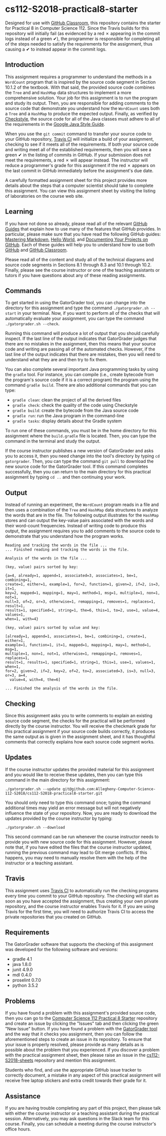 <!---

TASK LIST:

  * Use cp -rf *.* to copy all of the files and directories in this repository
    to the starter repository for this assignment
  * Change into the directory for the starer repository
  * Update the header (e.g., #) to only give the name of the assignment
  * Update the first paragraph to include the commented-out content
  * Change the link in the # Problems section to point to this lab's starter
  * Create the assignment in the GitHub Classroom, noting the URL
  * Test the assignment by accepting it with your own GitHub account
  * Check to ensure that your GitHub repository is created correctly
  * Share the assignment link with all of the students using email or Slack

PROBLEMS?

  * Contact Gregory M. Kapfhammer by email or Slack
  * Raise an issue in the GitHub repository for this assignment

-->

# cs112-S2018-practical8-starter

Designed for use with [GitHub Classroom](https://classroom.github.com/), this
repository contains the starter for Practical 8 in Computer Science 112. Since
the Travis builds for this repository will initially fail (as evidenced by a
red &#x2717; appearing in the commit logs instead of a green &#x2714;), the
programmer is responsible for completing all of the steps needed to satisfy the
requirements for the assignment, thus causing a &#x2714; to instead appear in
the commit logs.

## Introduction

This assignment requires a programmer to understand the methods in a `WordCount`
program that is inspired by the source code segment in Section 10.1.2 of the
textbook. With that said, the provided source code combines the `Tree` and and
`HashMap` data structures to implement a more comprehensive solution. Your job
for this assignment is to run the program and study its output. Then, you are
responsible for adding comments to the source code that demonstrate you
understand how the `WordCount` uses both a `Tree` and a `HashMap` to produce
the expected output. Finally, as verified by
[Checkstyle](https://github.com/checkstyle/checkstyle), the source code for
all of the Java classes must adhere to all of the requirements in the [Google
Java Style Guide](https://google.github.io/styleguide/javaguide.html).

When you use the `git commit` command to transfer your source code to your
GitHub repository, [Travis CI](https://travis-ci.com/) will initialize a build
of your assignment, checking to see if it meets all of the requirements. If both
your source code and writing meet all of the established requirements, then you
will see a green &#x2714; in the listing of commits in GitHub. If your
submission does not meet the requirements, a red &#x2717; will appear instead.
The instructor will reduce a programmer's grade for this assignment if the red
&#x2717; appears on the last commit in GitHub immediately before the
assignment's due date.

A carefully formatted assignment sheet for this project provides more details
about the steps that a computer scientist should take to complete this
assignment. You can view this assignment sheet by visiting the listing of
laboratories on the course web site.

## Learning

If you have not done so already, please read all of the relevant [GitHub
Guides](https://guides.github.com/) that explain how to use many of the features
that GitHub provides. In particular, please make sure that you have read the
following GitHub guides: [Mastering
Markdown](https://guides.github.com/features/mastering-markdown/), [Hello
World](https://guides.github.com/activities/hello-world/), and [Documenting Your
Projects on GitHub](https://guides.github.com/features/wikis/). Each of these
guides will help you to understand how to use both [GitHub](http://github.com) and
[GitHub Classroom](https://classroom.github.com/).

Please read all of the content and study all of the technical diagrams and
source code segments in Sections 8.1 through 8.3 and 10.1 through 10.2. Finally,
please see the course instructor or one of the teaching assistants or tutors if
you have questions about any of these reading assignments.

## Commands

To get started in using the GatorGrader tool, you can change into the directory
for this assignment and type the command `./gatorgrader.sh --start` in your
terminal. Now, if you want to perform all of the checks that will automatically
evaluate your assignment, you can type the command `./gatorgrader.sh --check`.

Running this command will produce a lot of output that you should carefully
inspect. If the last line of the output indicates that GatorGrader judges that
there are no mistakes in the assignment, then this means that your source code
and writing are passing all of the automated checks. However, if the last line
of the output indicates that there are mistakes, then you will need to
understand what they are and then try to fix them.

You can also complete several important Java programming tasks by using the
`gradle` tool. For instance, you can compile (i.e., create bytecode from the
program's source code if it is a correct program) the program using the command
`gradle build`. There are also additional commands that you can type:

- `gradle clean`: clean the project of all the derived files
- `gradle check`: check the quality of the code using Checkstyle
- `gradle build`: create the bytecode from the Java source code
- `gradle run`: run the Java program in the command-line
- `gradle tasks`: display details about the Gradle system

To run one of these commands, you must be in the home directory for this
assignment where the `build.gradle` file is located. Then, you can type the
command in the terminal and study the output.

If the course instructor publishes a new version of GatorGrader and asks you to
access it, then you need change into the tool's directory by typing `cd
gatorgrader`. Then, you can type the command `git pull` to download the new
source code for the GatorGrader tool. If this command completes successfully,
then you can return to the main directory for this practical assignment by
typing `cd ..` and then continuing your work.

## Output

Instead of running an experiment, the `WordCount` program reads in a file and
then uses a combination of the `Tree` and `HashMap` data structures to analyze
the words that are in the file. The following output illustrates for the
`HashMap` stores and can output the key-value pairs associated with the words
and their word-count frequencies. Instead of writing code to produce this
output, the assignment requires you to add comments to the source code to
demonstrate that you understand how the program works.

```
Reading and tracking the words in the file ...
... Finished reading and tracking the words in the file.

Analysis of the words in the file ...

(key, value) pairs sorted by key:

{a=4, already=1, append=1, associated=3, associates=1, be=1, combining=1,
create=1, either=1, example=1, for=2, function=1, given=2, if=2, is=3, it=1,
key=2, mapped=1, mapping=1, may=1, method=1, msg=1, multiple=1, non=1, not=1,
null=3, of=2, or=3, otherwise=1, remapping=1, removes=1, replaces=1, result=1,
results=1, specified=1, string=1, the=6, this=1, to=2, use=1, value=4, values=1,
when=1, with=4}

(key, value) pairs sorted by value and key:

[already=1, append=1, associates=1, be=1, combining=1, create=1, either=1,
example=1, function=1, it=1, mapped=1, mapping=1, may=1, method=1, msg=1,
multiple=1, non=1, not=1, otherwise=1, remapping=1, removes=1, replaces=1,
result=1, results=1, specified=1, string=1, this=1, use=1, values=1, when=1,
for=2, given=2, if=2, key=2, of=2, to=2, associated=3, is=3, null=3, or=3, a=4,
  value=4, with=4, the=6]

... Finished the analysis of the words in the file.
```

## Checking

Since this assignment asks you to write comments to explain an existing source
code segment, the checks for the practical will be performed directly by the
course instructor. You will receive the checkmark grade for this practical
assignment if your source code builds correctly, it produces the same output as
is given in the assignment sheet, and it has thoughtful comments that correctly
explains how each source code segment works.

## Updates

If the course instructor updates the provided material for this assignment and
you would like to receive these updates, then you can type this command in the
main directory for this assignment:

```
./gatorgrader.sh --update git@github.com:Allegheny-Computer-Science-112-S2018/cs112-S2018-practical8-starter.git
```

You should only need to type this command once; typing the command additional
times may yield an error message but will not negatively influence the state of
your repository. Now, you are ready to download the updates provided by the
course instructor by typing:

```
./gatorgrader.sh --download
```

This second command can be run whenever the course instructor needs to provide
you with new source code for this assignment. However, please note that, if you
have edited the files that the course instructor updated, running the previous
command may lead to Git merge conflicts. If this happens, you may need to
manually resolve them with the help of the instructor or a teaching assistant.

## Travis

This assignment uses [Travis CI](https://travis-ci.com/) to automatically run
the checking programs every time you commit to your GitHub repository. The
checking will start as soon as you have accepted the assignment, thus creating
your own private repository, and the course instructor enables Travis for it. If
you are using Travis for the first time, you will need to authorize Travis CI to
access the private repositories that you created on GitHub.

## Requirements

The GatorGrader software that supports the checking of this assignment was
developed for the following software and versions:

- gradle 4.1
- java 1.8.0
- junit 4.9.0
- mdl 0.4.0
- proselint 0.7.0
- python 3.5.2

## Problems

If you have found a problem with this assignment's provided source code, then
you can go to the [Computer Science 112 Practical 8
Starter](https://github.com/Allegheny-Computer-Science-112-S2018/cs112-S2018-practical8-starter)
repository and create an issue by clicking the "Issues" tab and then clicking
the green "New Issue" button. If you have found a problem with the [GatorGrader
tool](https://github.com/gkapfham/gatorgrader) and the way that it checks you
assignment, then you can follow the aforementioned steps to create an issue in
its repository. To ensure that your issue is properly resolved, please provide
as many details as is possible about the problem that you experienced. If you
discover a problem with the practical assignment sheet, then please raise an
issue in the
[cs112-S2018-sheets](https://github.com/Allegheny-Computer-Science-112-S2018/cs112-S2018-sheets)
repository and mention this assignment.

Students who find, and use the appropriate GitHub issue tracker to correctly
document, a mistake in any aspect of this practical assignment will receive
free laptop stickers and extra credit towards their grade for it.

## Assistance

If you are having trouble completing any part of this project, then please talk
with either the course instructor or a teaching assistant during the practical
session. Alternatively, you may ask questions in the Slack team for this
course. Finally, you can schedule a meeting during the course instructor's
office hours.
